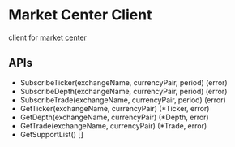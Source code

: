 # Market Center Client
client for [market center](https://github.com/goex-top/market_center)

## APIs

* SubscribeTicker(exchangeName, currencyPair, period) (error)
* SubscribeDepth(exchangeName, currencyPair, period) (error)
* SubscribeTrade(exchangeName, currencyPair, period) (error)
* GetTicker(exchangeName, currencyPair) (*Ticker, error)
* GetDepth(exchangeName, currencyPair) (*Depth, error)
* GetTrade(exchangeName, currencyPair) (*Trade, error)
* GetSupportList() []

